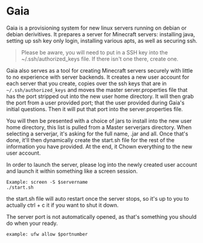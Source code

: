 # Gaia
Gaia is a provisioning system for new linux servers running on debian or debian derivitives. It prepares a server for Minecraft servers: installing java, setting up ssh key only login, installing various apts, as well as securing ssh. 

> Please be aware, you will need to put in a SSH key into the
> ~/.ssh/authorized_keys file. If there isn't one there, create one.

Gaia also serves as a tool for creating Minecraft servers securely with little to no experience with server backends. It creates a new user account for each server that you create, copies over the ssh keys that are in `~/.ssh/authorized_keys` and moves the master server.properties file that has the port stripped out into the new user home directory. It will then grab the port from a user provided port; that the user provided during Gaia's initial questions. Then it will put that port into the server.properties file.

You will then be presented with a choice of jars to install into the new user home directory, this list is pulled from a Master serverjars directory. When selecting a serverjar, it's asking for the full name, .jar and all. Once that's done, it'll then dynamically create the start.sh file for the rest of the information you have provided. At the end, it Chown everything to the new user account.

In order to launch the server, please log into the newly created user account and launch it within something like a screen session. 

    Example: screen -S $servername 
    ./start.sh

the start.sh file will auto restart once the server stops, so it's up to you to actually ctrl + c it if you want to shut it down.

The server port is not automatically opened, as that's something you should do when your ready. 

    example: ufw allow $portnumber
